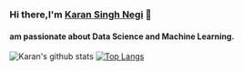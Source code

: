 ### Hi there,I'm [Karan Singh Negi](https://github.com/negikaran7) 👋
####  am passionate about Data Science and Machine Learning.

![Karan's github stats](https://github-readme-stats.vercel.app/api?username=negikaran7&show_icons=true&theme=dark)
[![Top Langs](https://github-readme-stats.vercel.app/api/top-langs/?username=negikaran7&show_icons=true&theme=dark)](https://github.com/anuraghazra/github-readme-stats)